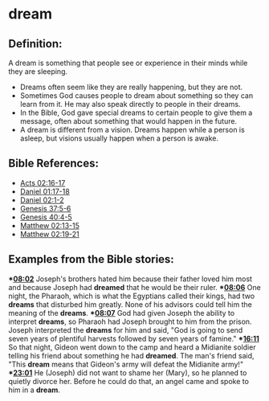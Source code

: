 # dream #

## Definition: ##

A dream is something that people see or experience in their minds while they are sleeping.

 * Dreams often seem like they are really happening, but they are not.
 * Sometimes God causes people to dream about something so they can learn from it. He may also speak directly to people in their dreams.
 * In the Bible, God gave special dreams to certain people to give them a message, often about something that would happen in the future.
 * A dream is different from a vision. Dreams happen while a person is asleep, but visions usually happen when a person is awake.



## Bible References: ##

* [Acts 02:16-17](en/tn/act/help/02/16)
* [Daniel 01:17-18](en/tn/dan/help/01/17)
* [Daniel 02:1-2](en/tn/dan/help/02/01)
* [Genesis 37:5-6](en/tn/gen/help/37/05)
* [Genesis 40:4-5](en/tn/gen/help/40/04)
* [Matthew 02:13-15](en/tn/mat/help/02/13)
* [Matthew 02:19-21](en/tn/mat/help/02/19)

## Examples from the Bible stories: ##

  __*[08:02](en/tn/obs/help/08/02)__ Joseph's brothers hated him because their father loved him most and because Joseph had __dreamed__ that he would be their ruler.
  __*[08:06](en/tn/obs/help/08/06)__ One night, the Pharaoh, which is what the Egyptians called their kings, had two __dreams__ that disturbed him greatly. None of his advisors could tell him the meaning of the __dreams__.
  __*[08:07](en/tn/obs/help/08/07)__ God had given Joseph the ability to interpret __dreams__, so Pharaoh had Joseph brought to him from the prison. Joseph interpreted the __dreams__ for him and said, "God is going to send seven years of plentiful harvests followed by seven years of famine."
  __*[16:11](en/tn/obs/help/16/11)__ So that night, Gideon went down to the camp and heard a Midianite soldier telling his friend about something he had __dreamed__. The man's friend said, "This __dream__ means that Gideon's army will defeat the Midianite army!"
  __*[23:01](en/tn/obs/help/23/01)__ He (Joseph) did not want to shame her (Mary), so he planned to quietly divorce her. Before he could do that, an angel came and spoke to him in a __dream__.